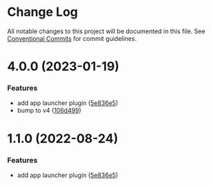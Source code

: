 # Change Log

All notable changes to this project will be documented in this file.
See [Conventional Commits](https://conventionalcommits.org) for commit guidelines.

# 4.0.0 (2023-01-19)


### Features

* add app launcher plugin ([5e836e5](https://github.com/navify/jigra-plugins/commit/5e836e5d4c9b8f553615d46f76e85acac5945fe9))
* bump to v4 ([106d499](https://github.com/navify/jigra-plugins/commit/106d49991e82a0505a82571530b73fcda020e7e4))





# 1.1.0 (2022-08-24)


### Features

* add app launcher plugin ([5e836e5](https://github.com/navify/jigra-plugins/commit/5e836e5d4c9b8f553615d46f76e85acac5945fe9))

